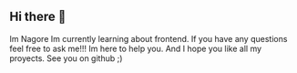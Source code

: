 ## Hi there 👋

Im Nagore Im currently learning about frontend. If you have any questions feel free to ask me!!! Im here to help you. And I hope you like all my proyects. See you on github ;)
<!--
**Nagoredelafuente/nagoredelafuente** is a ✨ _special_ ✨ repository because its `README.md` (this file) appears on your GitHub profile.

Here are some ideas to get you started:

- 🔭 I’m currently working on ...
- 🌱 I’m currently learning ...
- 👯 I’m looking to collaborate on ...
- 🤔 I’m looking for help with ...
- 💬 Ask me about ...
- 📫 How to reach me: ...
- 😄 Pronouns: ...
- ⚡ Fun fact: ...
-->
